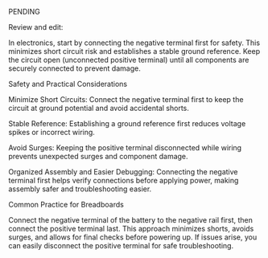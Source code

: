 PENDING

Review and edit:

In electronics, start by connecting the negative terminal first for safety. This minimizes short circuit risk and establishes a stable ground reference. Keep the circuit open (unconnected positive terminal) until all components are securely connected to prevent damage.

Safety and Practical Considerations

Minimize Short Circuits: Connect the negative terminal first to keep the circuit at ground potential and avoid accidental shorts.

Stable Reference: Establishing a ground reference first reduces voltage spikes or incorrect wiring.

Avoid Surges: Keeping the positive terminal disconnected while wiring prevents unexpected surges and component damage.

Organized Assembly and Easier Debugging: Connecting the negative terminal first helps verify connections before applying power, making assembly safer and troubleshooting easier.

Common Practice for Breadboards

Connect the negative terminal of the battery to the negative rail first, then connect the positive terminal last. This approach minimizes shorts, avoids surges, and allows for final checks before powering up. If issues arise, you can easily disconnect the positive terminal for safe troubleshooting.
